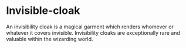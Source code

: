 # Invisible-cloak
An invisibility cloak is a magical garment which renders whomever or whatever it covers invisible. Invisibility cloaks are exceptionally rare and valuable within the wizarding world.

